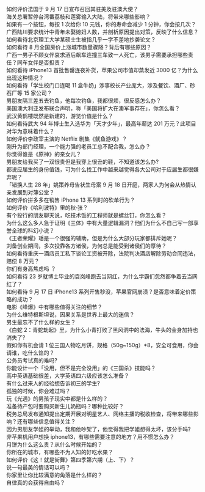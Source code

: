 如何评价法国于 9 月 17 日宣布召回其驻美及驻澳大使？  
海关总署暂停台湾番荔枝和莲雾输入大陆，将带来哪些影响？  
如果有一个按钮，每按 1 次给你 10 元钱，你的寿命会减少 1 分钟，你会按几次？  
广西陆川要求统计中青年未娶媳妇人数，并剖析原因提出对策，反映了什么信息？  
如何看待北京理工大学某硕士生被指几乎一字不差地抄袭论文？  
如何看待 8 月全国房价上涨城市数量骤降？背后有哪些原因？  
广西一男子不顾女伴哀求酒后飙车连撞三车致一人死亡，该男子需要承担哪些责任？同车女伴是否担责？  
如何看待 iPhone13 首批售罄连夜补货，苹果公司市值却蒸发近 3000 亿？为什么出现这种情况？  
如何看待「学生校门口连喝 11 盒牛奶」涉事校长产业庞大，涉及餐饮、酒厂、砂石厂等 15 家公司？  
男朋友隔三差五去钓鱼，他每次钓鱼，我都很烦，很反感怎么办？  
美国澳大利亚发布联合声明，称「美国将扩大在澳军事存在」，你怎么看？  
武汉黄鹤楼既然是新建的，游览价值是什么？  
如何看待武大 94 年博士生入选华为「天才少年」，最高年薪达 201 万元？此项目对华为意味着什么？  
如何评价李政宰主演的 Netflix 剧集《鱿鱼游戏》？  
刚升为部门经理，一个能力强的老员工总不配合我，怎么办？  
你觉得谁是《原神》的亲女儿？  
男朋友给我买了一双很贵但是我穿上很丑的鞋，不知道该怎么办?  
都说应届生的身份值钱，可为什么找工作中越来越觉得各大公司对于应届生都很嫌弃呢？  
「错换人生 28 年」姚策养母告状生母案 9 月 18 日开庭，两家人为何会从热情认亲发展到对簿公堂？  
如何评价拼多多在销售 iPhone 13 系列时的砍单行为？  
如何评价《哈利波特》里的秋·张？  
有个投行的朋友聊天说，吃技术饭的工程师就是螺丝钉，你怎么看？  
为什么这么多人急于证明《三体》中有大量逻辑漏洞？他们为什么不自己写一部享誉全球的科幻小说？  
《王者荣耀》瑶是一个很强的辅助，但是为什么大部分玩家都排斥她呢？  
刘备创业期间，多次投靠各方诸侯，为何总是能受到诸侯们的厚待？  
如何看待重庆一酒店员工私下谈论工资被开除，法院判决酒店解除劳动合同违法，赔偿 8 万元？  
你们有身高焦虑吗 ？  
如何看待 23 岁就博士毕业的袁岚峰跑去当网红，为什么学霸们忽然都争着去当网红了？  
如何看待 9 月 17 日 iPhone13 系列开售秒没，苹果官网崩溃？是否意味着定价策略的成功？  
电影《峰爆》中有哪些值得关注的细节？  
为什么维特根斯坦说，因果关系是世界上最大的迷信？  
男生最忘不了什么样的女生？  
《白蛇 2：青蛇劫起》里，为什么小青打败了黑风洞中的法海，牛头的金身加持也消失了?  
假如你有机会请 1 位三国人物吃月饼，规格（50g~150g）*8，安全可食用，你会请谁，吃什么馅的？  
公务员考试真的难吗?  
你能设计一个「没用，但不是完全没用」的《三国杀》技能吗？  
高中英语基础很差，大学英语四六级应该怎么准备？  
有什么过来人的经验想告诉初三的学生?  
孤独的时候，你会难过吗？  
玩《光遇》的男孩子现实中都是什么样的？  
准备待产包时要购买新生儿奶瓶吗？哪种比较好？  
税务总局发布通知提出定期开展对明星艺人、网络主播的税收检查，将带来哪些影响？还有哪些信息值得关注？  
因为男朋友学姐的举动，我和他吵架了，他觉得我把学姐想得太坏，该分手吗?  
非苹果机用户想换 iphone13，有哪些需要注意的地方？用不惯怎么办？  
月饼为什么这么贵？从什么时候开始的？  
你所在的城市，有哪些不为人知的好吃水果？  
如何评价《这！就是街舞》第四季第六期（上、下）？  
说一句最美的情话可以吗？  
你家里让你比较满意的角落是什么样的？  
自律真的会获得自由吗？  
